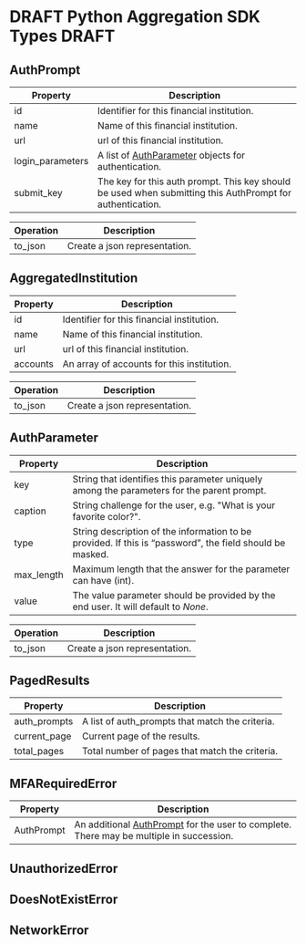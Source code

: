 # DRAFT Python Aggregation SDK Types DRAFT

## AuthPrompt
| Property | Description |
| -------- | ----------- |
| id  | Identifier for this financial institution. |
| name | Name of this financial institution.|
| url      | url of this financial institution. |
| login_parameters | A list of [AuthParameter](#authparameter) objects for authentication. |
| submit_key | The key for this auth prompt. This key should be used when submitting this AuthPrompt for authentication. |

| Operation | Description |
| -------- | ----------- |
| to_json | Create a json representation. |

## AggregatedInstitution
| Property | Description |
| -------- | ----------- |
| id  | Identifier for this financial institution. |
| name | Name of this financial institution.|
| url      | url of this financial institution. |
| accounts | An array of accounts for this institution. |

| Operation | Description |
| -------- | ----------- |
| to_json | Create a json representation. |


## AuthParameter
| Property | Description |
| -------- | ----------- |
| key | String that identifies this parameter uniquely among the parameters for the parent prompt.|
| caption |  String challenge for the user, e.g. "What is your favorite color?". |
| type | String description of the information to be provided. If this is “password”, the field should be masked.|
| max_length | Maximum length that the answer for the parameter can have (int). |
| value | The value parameter should be provided by the end user. It will default to *None*. |

| Operation | Description |
| -------- | ----------- |
| to_json | Create a json representation. |


## PagedResults
| Property | Description |
| -------- | ----------- |
| auth_prompts | A list of auth_prompts that match the criteria.|
| current_page |  Current page of the results. |
| total_pages | Total number of pages that match the criteria. |

## MFARequiredError
| Property | Description |
| -------- | ----------- |
| AuthPrompt | An additional [AuthPrompt](#authprompt) for the user to complete. There may be multiple in succession. |

## UnauthorizedError

## DoesNotExistError

## NetworkError

